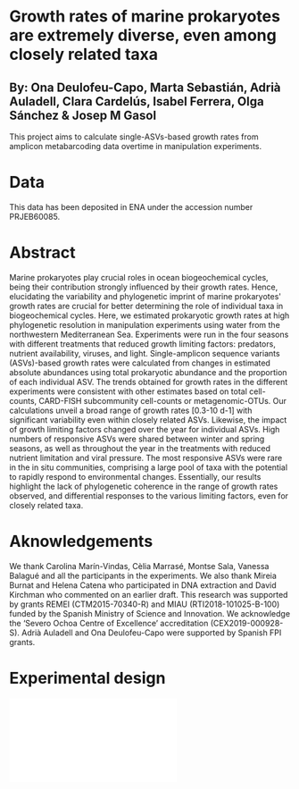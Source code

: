 # Growth rates of marine prokaryotes are extremely diverse, even among closely related taxa
## By: Ona Deulofeu-Capo,  Marta Sebastián, Adrià Auladell, Clara Cardelús, Isabel Ferrera, Olga Sánchez & Josep M Gasol

This project aims to calculate single-ASVs-based growth rates from amplicon metabarcoding data overtime in manipulation experiments.

# Data 
This data has been deposited in ENA under the accession number PRJEB60085.

# Abstract
Marine prokaryotes play crucial roles in ocean biogeochemical cycles, being their contribution strongly influenced by their growth rates. Hence, elucidating the variability and phylogenetic imprint of marine prokaryotes' growth rates are crucial for better determining the role of individual taxa in biogeochemical cycles. Here, we estimated prokaryotic growth rates at high phylogenetic resolution in manipulation experiments using water from the northwestern Mediterranean Sea. Experiments were run in the four seasons with different treatments that reduced growth limiting factors: predators, nutrient availability, viruses, and light. Single-amplicon sequence variants (ASVs)-based growth rates were calculated from changes in estimated absolute abundances using total prokaryotic abundance and the proportion of each individual ASV. The trends obtained for growth rates in the different experiments were consistent with other estimates based on total cell-counts, CARD-FISH subcommunity cell-counts or metagenomic-OTUs. Our calculations unveil a broad range of growth rates [0.3-10 d-1] with significant variability even within closely related ASVs. Likewise, the impact of growth limiting factors changed over the year for individual ASVs. High numbers of responsive ASVs were shared between winter and spring seasons, as well as throughout the year in the treatments with reduced nutrient limitation and viral pressure. The most responsive ASVs were rare in the in situ communities, comprising a large pool of taxa with the potential to rapidly respond to environmental changes. Essentially, our results highlight the lack of phylogenetic coherence in the range of growth rates observed, and differential responses to the various limiting factors, even for closely related taxa.

# Aknowledgements
We thank Carolina Marín-Vindas, Cèlia Marrasé, Montse Sala, Vanessa Balagué and all the participants in the experiments. We also thank Mireia Burnat and Helena Catena who participated in DNA extraction and David Kirchman who commented on an earlier draft. This research was supported by grants REMEI (CTM2015-70340-R) and MIAU (RTI2018-101025-B-100) funded by the Spanish Ministry of Science and Innovation. We acknowledge the ‘Severo Ochoa Centre of Excellence’ accreditation (CEX2019-000928-S). Adrià Auladell and Ona Deulofeu-Capo were supported by Spanish FPI grants.

# Experimental design 

![Scheme of the experimental design](experimental_setup/remei_experiments.pdf)

